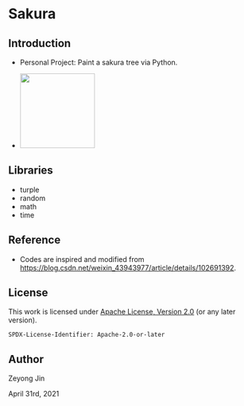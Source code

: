 # Sakura

## Introduction
- Personal Project: Paint a sakura tree via Python.

- <img src="https://static.wikia.nocookie.net/dacapo/images/2/2e/Unwithering_Sakura_Tree.jpg/revision/latest/scale-to-width-down/904?cb=20200626082815" height="150" width="150"/>


## Libraries
- turple
- random
- math
- time

## Reference
- Codes are inspired and modified from https://blog.csdn.net/weixin_43943977/article/details/102691392.

## License

This work is licensed under [Apache License, Version 2.0](https://www.apache.org/licenses/LICENSE-2.0) (or any later version). 

`SPDX-License-Identifier: Apache-2.0-or-later`

## Author

Zeyong Jin

April 31rd, 2021
